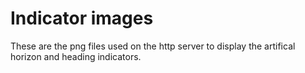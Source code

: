 # Indicator images

These are the png files used on the http server to display the artifical horizon and heading indicators. 
